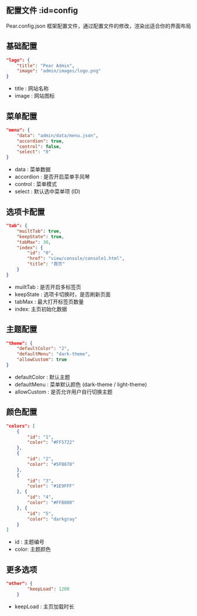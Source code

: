 ## 配置文件  :id=config

Pear.config.json 框架配置文件，通过配置文件的修改，渲染出适合你的界面布局


## 基础配置

```json
"logo": {
	"title": "Pear Admin",
	"image": "admin/images/logo.png"
}
```

- title : 网站名称
- image : 网站图标


## 菜单配置

```json
"menu": {
	"data": "admin/data/menu.json",
	"accordion": true,
	"control": false,
	"select": "0"
}
```

- data : 菜单数据
- accordion : 是否开启菜单手风琴
- control : 菜单模式
- select : 默认选中菜单项 (ID)

## 选项卡配置

```json
"tab": {
	"muiltTab": true,
	"keepState": true,
	"tabMax": 30,
	"index": {
		"id": "0",
		"href": "view/console/console1.html",
		"title": "首页"
	}
}
```

- muiltTab : 是否开启多标签页
- keepState : 选项卡切换时，是否刷新页面
- tabMax : 最大打开标签页数量
- index: 主页初始化数据

## 主题配置

```json
"theme": {
	"defaultColor": "2",
	"defaultMenu": "dark-theme",
	"allowCustom": true
}
```

- defaultColor : 默认主题
- defaultMenu : 菜单默认颜色 (dark-theme / light-theme)
- allowCustom : 是否允许用户自行切换主题

## 颜色配置

```json
"colors": [
	{
		"id": "1",
		"color": "#FF5722"
	},
	{
		"id": "2",
		"color": "#5FB878"
	},
	{
		"id": "3",
		"color": "#1E9FFF"
	}, {
		"id": "4",
		"color": "#FFB800"
	}, {
		"id": "5",
		"color": "darkgray"
	}
]
```

- id : 主题编号
- color: 主题颜色

## 更多选项

```json
"other": {
		"keepLoad": 1200
	}
```
- keepLoad : 主页加载时长
